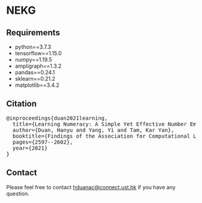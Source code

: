 # NEKG

<h2>Requirements</h2>
<ul>
    <li>python==3.7.3</li>
    <li>tensorflow==1.15.0</li>
    <li>numpy==1.19.5</li>
    <li>ampligraph==1.3.2</li>
    <li>pandas==0.24.1</li>
    <li>sklearn==0.21.2</li>
    <li>matplotlib==3.4.2</li>
</ul>

<h2>Citation</h2>
<pre>
@inproceedings{duan2021learning,
  title={Learning Numeracy: A Simple Yet Effective Number Embedding Approach Using Knowledge Graph},
  author={Duan, Hanyu and Yang, Yi and Tam, Kar Yan},
  booktitle={Findings of the Association for Computational Linguistics: EMNLP 2021},
  pages={2597--2602},
  year={2021}
}
</pre>
<h2>Contact</h2>
Please feel free to contact <a href="mailto:hduanac@connect.ust.hk">hduanac@connect.ust.hk</a> if you have any question.

